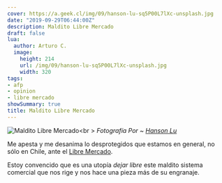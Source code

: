 ```yaml
---
cover: https://a.geek.cl/img/09/hanson-lu-sq5P00L7lXc-unsplash.jpg
date: "2019-09-29T06:44:00Z"
description: Maldito Libre Mercado
draft: false
lua:
  author: Arturo C.
  image:
    height: 214
    url: /img/09/hanson-lu-sq5P00L7lXc-unsplash.jpg
    width: 320
tags:
- afp
- opinion
- libre mercado
showSummary: true
title: Maldito Libre Mercado
---
```

![Maldito Libre Mercado](/img/09/hanson-lu-sq5P00L7lXc-unsplash.jpg#c)<br \>
<cite>Fotografía Por ~ [Hanson Lu](https://unsplash.com/@hansonluu)</cite>

Me apesta y me desanima lo desprotegidos que estamos en general, no sólo en Chile, ante el [Libre Mercado](https://es.wikipedia.org/wiki/Mercado_libre).

Estoy convencido que es una utopía *dejar libre* este maldito sistema comercial que nos rige y nos hace una pieza más de su engranaje.


